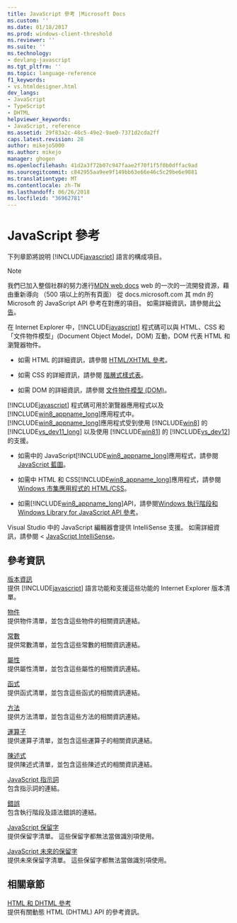 ```yaml
---
title: JavaScript 參考 |Microsoft Docs
ms.custom: ''
ms.date: 01/18/2017
ms.prod: windows-client-threshold
ms.reviewer: ''
ms.suite: ''
ms.technology:
- devlang-javascript
ms.tgt_pltfrm: ''
ms.topic: language-reference
f1_keywords:
- vs.htmldesigner.html
dev_langs:
- JavaScript
- TypeScript
- DHTML
helpviewer_keywords:
- JavaScript, reference
ms.assetid: 29f83a2c-48c5-49e2-9ae0-7371d2cda2ff
caps.latest.revision: 28
author: mikejo5000
ms.author: mikejo
manager: ghogen
ms.openlocfilehash: 41d2a3f72b07c947faae2f70f1f5f0b0dffac9ad
ms.sourcegitcommit: c842955aa9ee9f149bb63e66e46c5c29be6e9881
ms.translationtype: MT
ms.contentlocale: zh-TW
ms.lasthandoff: 06/26/2018
ms.locfileid: "36962781"
---
```

# <a name="javascript-reference"></a>JavaScript 參考
下列章節將說明 [!INCLUDE[javascript](../../javascript/includes/javascript-md.md)] 語言的構成項目。  

> [!NOTE]
> 我們已加入整個社群的努力進行[MDN web docs](https://developer.mozilla.org/en-US/) web 的一次的一流開發資源，藉由重新導向 （500 項以上的所有頁面） 從 docs.microsoft.com 其 mdn 的 Microsoft 的 JavaScript API 參考在對應的項目。 如需詳細資訊，請參閱此[公告](https://blogs.windows.com/msedgedev/2018/06/26/chakra-docs-mdn-web-docs/)。
  
 在 Internet Explorer 中，[!INCLUDE[javascript](../../javascript/includes/javascript-md.md)] 程式碼可以與 HTML、CSS 和「文件物件模型」(Document Object Model，DOM) 互動，DOM 代表 HTML 和瀏覽器物件。  
  
-   如需 HTML 的詳細資訊，請參閱 [HTML/XHTML 參考](http://go.microsoft.com/fwlink/p/?LinkId=251007)。  
  
-   如需 CSS 的詳細資訊，請參閱 [階層式樣式表](http://go.microsoft.com/fwlink/p/?LinkId=251008)。  
  
-   如需 DOM 的詳細資訊，請參閱 [文件物件模型 (DOM)](http://go.microsoft.com/fwlink/p/?LinkId=251009)。  
  
 [!INCLUDE[javascript](../../javascript/includes/javascript-md.md)] 程式碼可用於瀏覽器應用程式以及 [!INCLUDE[win8_appname_long](../../javascript/includes/win8-appname-long-md.md)]應用程式中。 [!INCLUDE[win8_appname_long](../../javascript/includes/win8-appname-long-md.md)]應用程式受到使用 [!INCLUDE[win8](../../javascript/includes/win8-md.md)] 的 [!INCLUDE[vs_dev11_long](../../javascript/includes/vs-dev11-long-md.md)] 以及使用 [!INCLUDE[win81](../../javascript/includes/win81-md.md)] 的 [!INCLUDE[vs_dev12](../../javascript/includes/vs-dev12-md.md)] 的支援。  
  
-   如需中的 JavaScript[!INCLUDE[win8_appname_long](../../javascript/includes/win8-appname-long-md.md)]應用程式，請參閱[JavaScript 藍圖](http://msdn.microsoft.com/en-us/4f28182b-1e4b-4bbd-8ae9-dcc504de4341)。  
  
-   如需中 HTML 和 CSS[!INCLUDE[win8_appname_long](../../javascript/includes/win8-appname-long-md.md)]應用程式，請參閱[Windows 市集應用程式的 HTML/CSS](http://go.microsoft.com/fwlink/p/?LinkId=250939)。  
  
-   如需[!INCLUDE[win8_appname_long](../../javascript/includes/win8-appname-long-md.md)]API，請參閱[Windows 執行階段和 Windows Library for JavaScript API 參考](http://go.microsoft.com/fwlink/p/?LinkID=250938)。  
  
 Visual Studio 中的 JavaScript 編輯器會提供 IntelliSense 支援。 如需詳細資訊，請參閱 < [JavaScript IntelliSense](/visualstudio/ide/javascript-intellisense)。  
  
## <a name="reference-information"></a>參考資訊
 [版本資訊](../../javascript/reference/javascript-version-information.md)  
 提供 [!INCLUDE[javascript](../../javascript/includes/javascript-md.md)] 語言功能和支援這些功能的 Internet Explorer 版本清單。  
  
 [物件](../../javascript/reference/javascript-objects.md)  
 提供物件清單，並包含這些物件的相關資訊連結。  
  
 [常數](../../javascript/reference/javascript-constants.md)  
 提供常數清單，並包含這些常數的相關資訊連結。  
  
 [屬性](../../javascript/reference/javascript-properties.md)  
 提供屬性清單，並包含這些屬性的相關資訊連結。  
  
 [函式](../../javascript/reference/javascript-functions.md)  
 提供函式清單，並包含這些函式的相關資訊連結。  
  
 [方法](../../javascript/reference/javascript-methods.md)  
 提供方法清單，並包含這些方法的相關資訊連結。  
  
 [運算子](../../javascript/reference/javascript-operators.md)  
 提供運算子清單，並包含這些運算子的相關資訊連結。  
  
 [陳述式](../../javascript/reference/javascript-statements.md)  
 提供陳述式清單，並包含這些陳述式的相關資訊連結。  
  
 [JavaScript 指示詞](../../javascript/reference/javascript-directives.md)  
 包含指示詞的連結。  
  
 [錯誤](../../javascript/reference/javascript-errors.md)  
 包含執行階段及語法錯誤的連結。  
  
 [JavaScript 保留字](../../javascript/reference/javascript-reserved-words.md)  
 提供保留字清單。 這些保留字都無法當做識別項使用。  
  
 [JavaScript 未來的保留字](../../javascript/reference/javascript-future-reserved-words.md)  
 提供未來保留字清單。 這些保留字都無法當做識別項使用。  
  
## <a name="related-sections"></a>相關章節  

 [HTML 和 DHTML 參考](http://go.microsoft.com/fwlink/?LinkId=148095)  
 提供有關動態 HTML (DHTML) API 的參考資訊。